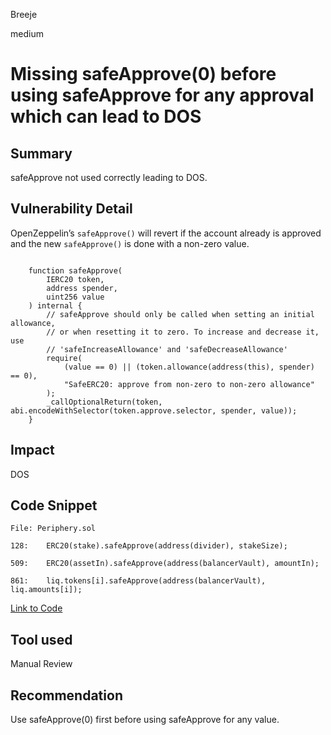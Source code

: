 Breeje

medium

# Missing safeApprove(0) before using safeApprove for any approval which can lead to DOS

## Summary

safeApprove not used correctly leading to DOS.

## Vulnerability Detail

OpenZeppelin’s `safeApprove()` will revert if the account already is approved and the new `safeApprove()` is done with a non-zero value.

```solidity

    function safeApprove(
        IERC20 token,
        address spender,
        uint256 value
    ) internal {
        // safeApprove should only be called when setting an initial allowance,
        // or when resetting it to zero. To increase and decrease it, use
        // 'safeIncreaseAllowance' and 'safeDecreaseAllowance'
        require(
            (value == 0) || (token.allowance(address(this), spender) == 0),
            "SafeERC20: approve from non-zero to non-zero allowance"
        );
        _callOptionalReturn(token, abi.encodeWithSelector(token.approve.selector, spender, value));
    }

```

## Impact

DOS

## Code Snippet

```solidity
File: Periphery.sol

128:    ERC20(stake).safeApprove(address(divider), stakeSize);

509:    ERC20(assetIn).safeApprove(address(balancerVault), amountIn);

861:    liq.tokens[i].safeApprove(address(balancerVault), liq.amounts[i]);

```
[Link to Code](https://github.com/sherlock-audit/2023-03-sense/blob/main/sense-v1/pkg/core/src/Periphery.sol#L128)

## Tool used

Manual Review

## Recommendation

Use safeApprove(0) first before using safeApprove for any value.